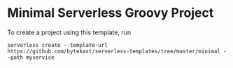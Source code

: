 # Minimal Serverless Groovy Project

To create a project using this template, run
```
serverless create --template-url https://github.com/bytekast/serverless-templates/tree/master/minimal --path myservice
```